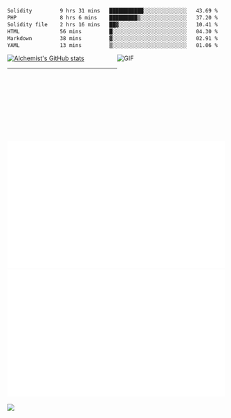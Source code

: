 <!--START_SECTION:waka-->

```text
Solidity         9 hrs 31 mins   ███████████░░░░░░░░░░░░░░   43.69 %
PHP              8 hrs 6 mins    █████████▒░░░░░░░░░░░░░░░   37.20 %
Solidity file    2 hrs 16 mins   ██▓░░░░░░░░░░░░░░░░░░░░░░   10.41 %
HTML             56 mins         █░░░░░░░░░░░░░░░░░░░░░░░░   04.30 %
Markdown         38 mins         ▓░░░░░░░░░░░░░░░░░░░░░░░░   02.91 %
YAML             13 mins         ▒░░░░░░░░░░░░░░░░░░░░░░░░   01.06 %
```

<!--END_SECTION:waka-->

[![Alchemist's GitHub stats](https://github-readme-stats.vercel.app/api?username=DrMaxis&show_icons=true&theme=outrun&count_private=true)](#)
<img align="right" alt="GIF" src="https://user-images.githubusercontent.com/5355808/139111924-210cc6fa-9fb1-4dac-929d-6324a5836a92.gif" width="250" height="200" />
<hr />

![](https://raw.githubusercontent.com/DrMaxis/github-stats-transparent/output/generated/overview.svg)
![](https://raw.githubusercontent.com/DrMaxis/github-stats-transparent/output/generated/languages.svg)

 
<a href="https://count.getloli.com/"><img src="https://count.getloli.com/get/@:maxis-the-alchemist?theme=rule34"></a>
<!-- https://count.getloli.com/get/@alchemist?theme=rule34 -->
<br>
